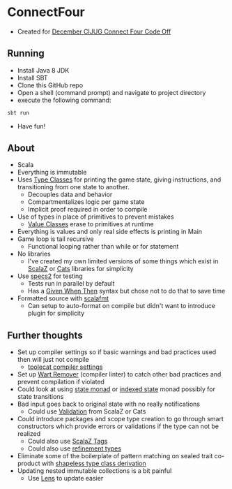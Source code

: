 # ConnectFour
- Created for [December CIJUG Connect Four Code Off](https://github.com/central-iowa-java-users-group/connect-four/blob/master/README.md)

## Running
- Install Java 8 JDK
- Install SBT
- Clone this GitHub repo
- Open a shell (command prompt) and navigate to project directory
- execute the following command: 
```bash
sbt run
```
- Have fun!

## About
- Scala
- Everything is immutable
- Uses [Type Classes](http://danielwestheide.com/blog/2013/02/06/the-neophytes-guide-to-scala-part-12-type-classes.html) for printing the game state, giving instructions, and transitioning from one state to another.
  - Decouples data and behavior
  - Compartmentalizes logic per game state
  - Implicit proof required in order to compile
- Use of types in place of primitives to prevent mistakes
  - [Value Classes](https://docs.scala-lang.org/overviews/core/value-classes.html) erase to primitives at runtime
- Everything is values and only real side effects is printing in Main  
- Game loop is tail recursive
  - Functional looping rather than while or for statement  
- No libraries
  - I've created my own limited versions of some things 
  which exist in [ScalaZ](https://github.com/scalaz/scalaz) or [Cats](https://typelevel.org/cats) libraries for simplicity
- Use [specs2](https://etorreborre.github.io/specs2) for testing
  - Tests run in parallel by default
  - Has a [Given When Then](https://etorreborre.github.io/specs2/guide/SPECS2-4.0.0/org.specs2.guide.GivenWhenThenStyle.html) syntax but chose not to do that to save time  
- Formatted source with [scalafmt](http://scalameta.org/scalafmt)
  - Can setup to auto-format on compile but didn't want to introduce plugin for simplicity    

## Further thoughts
- Set up compiler settings so if basic warnings and bad practices used then will just not compile
  - [tpolecat compiler settings](https://tpolecat.github.io/2017/04/25/scalac-flags.html)
- Set up [Wart Remover](http://www.wartremover.org/) (compiler linter) to catch other bad practices and prevent compilation if violated
- Could look at using [state monad](http://eed3si9n.com/learning-scalaz/State.html#State+and+StateT) or [indexed state](https://youtu.be/eO1JLs5FR6k) monad possibly for state transitions
- Bad input goes back to original state with no really notifications
  - Could use [Validation](http://eed3si9n.com/learning-scalaz/Validation.html) from ScalaZ or Cats
- Could introduce packages and scope type creation to go through smart constructors 
which provide errors or validations if the type can not be realized
  - Could also use [ScalaZ Tags](http://eed3si9n.com/learning-scalaz/Tagged+type.html)
  - Could also use [refinement types](https://github.com/fthomas/refined)
- Eliminate some of the boilerplate of pattern matching on sealed trait co-product with [shapeless type class derivation](https://github.com/milessabin/shapeless/blob/master/examples/src/main/scala/shapeless/examples/derivation.scala#L108)
- Updating nested immutable collections is a bit painful
  - Use [Lens](http://eed3si9n.com/learning-scalaz/Lens.html) to update easier

